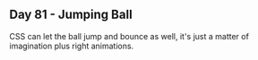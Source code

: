 ## Day 81 - Jumping Ball

CSS can let the ball jump and bounce as well, it's just a matter of imagination plus right animations.